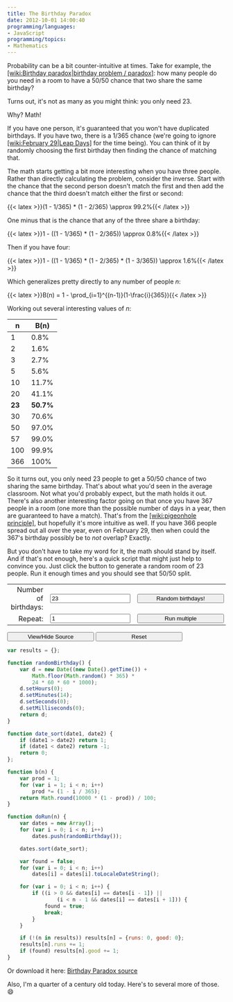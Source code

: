 ```yaml
---
title: The Birthday Paradox
date: 2012-10-01 14:00:40
programming/languages:
- JavaScript
programming/topics:
- Mathematics
---
```

Probability can be a bit counter-intuitive at times. Take for example, the [[wiki:Birthday paradox|birthday problem / paradox]](): how many people do you need in a room to have a 50/50 chance that two share the same birthday?

<!--more-->

Turns out, it's not as many as you might think: you only need 23.

Why? Math!

If you have one person, it's guaranteed that you won't have duplicated birthdays. If you have two, there is a 1/365 chance (we're going to ignore [[wiki:February 29|Leap Days]]() for the time being). You can think of it by randomly choosing the first birthday then finding the chance of matching that.

The math starts getting a bit more interesting when you have three people. Rather than directly calculating the problem, consider the inverse. Start with the chance that the second person doesn't match the first and then add the chance that the third doesn't match either the first or second:

{{< latex >}}(1 - 1/365) * (1 - 2/365) \approx 99.2\%{{< /latex >}}

One minus that is the chance that any of the three share a birthday:

{{< latex >}}1 - ((1 - 1/365) * (1 - 2/365)) \approx 0.8\%{{< /latex >}}

Then if you have four:

{{< latex >}}1 - ((1 - 1/365) * (1 - 2/365) * (1 - 3/365)) \approx 1.6\%{{< /latex >}}

Which generalizes pretty directly to any number of people *n*:

{{< latex >}}B(n) = 1 - \prod_{i=1}^{(n-1)}(1-\frac{i}{365}){{< /latex >}}

Working out several interesting values of *n*:


|   n    |   B(n)    |
|--------|-----------|
|   1    |   0.8%    |
|   2    |   1.6%    |
|   3    |   2.7%    |
|   5    |   5.6%    |
|   10   |   11.7%   |
|   20   |   41.1%   |
| **23** | **50.7%** |
|   30   |   70.6%   |
|   50   |   97.0%   |
|   57   |   99.0%   |
|  100   |   99.9%   |
|  366   |   100%    |


So it turns out, you only need 23 people to get a 50/50 chance of two sharing the same birthday. That's about what you'd seen in the average classroom.
Not what you'd probably expect, but the math holds it out. There's also another interesting factor going on that once you have 367 people in a room (one more than the possible number of days in a year, then are guaranteed to have a match). That's from the [[wiki:pigeonhole principle]](), but hopefully it's more intuitive as well. If you have 366 people spread out all over the year, even on February 29, then when could the 367's birthday possibly be to *not* overlap? Exactly.

But you don't have to take my word for it, the math should stand by itself. And if that's not enough, here's a quick script that might just help to convince you. Just click the button to generate a random room of 23 people. Run it enough times and you should see that 50/50 split.


<table class="table table-striped">
<tr>
<td style="text-align: right;">Number of birthdays:</td>
<td><input id="numberOfBirthdays" value="23" /></td>
<td><button style="width: 200px;" id="runBirthdays">Random birthdays!</button></td>
</tr>
<tr>
<td style="text-align: right;">Repeat:</td>
<td><input id="repeatCount" value="1"></td>
<td><button style="width: 200px;" id="repeatBirthdays">Run multiple</button></td>
</tr>
</table>

<button style="width: 200px;" id="viewHideSource">View/Hide Source</button>
<button style="width: 200px;" id="resetBirthdays">Reset</button>

<p id="result"></p>

```javascript
var results = {};

function randomBirthday() {
	var d = new Date((new Date().getTime()) +
		Math.floor(Math.random() * 365) *
		24 * 60 * 60 * 1000);
	d.setHours(0);
	d.setMinutes(14);
	d.setSeconds(0);
	d.setMilliseconds(0);
	return d;
}

function date_sort(date1, date2) {
	if (date1 > date2) return 1;
	if (date1 < date2) return -1;
	return 0;
};

function b(n) {
	var prod = 1;
	for (var i = 1; i < n; i++)
		prod *= (1 - i / 365);
	return Math.round(10000 * (1 - prod)) / 100;
}

function doRun(n) {
	var dates = new Array();
	for (var i = 0; i < n; i++)
		dates.push(randomBirthday());

	dates.sort(date_sort);

	var found = false;
	for (var i = 0; i < n; i++)
		dates[i] = dates[i].toLocaleDateString();

	for (var i = 0; i < n; i++) {
		if ((i > 0 && dates[i] == dates[i - 1]) ||
				(i < n - 1 && dates[i] == dates[i + 1])) {
			found = true;
			break;
		}
	}

	if (!(n in results)) results[n] = {runs: 0, good: 0};
	results[n].runs += 1;
	if (found) results[n].good += 1;
}
```

Or download it here: <a href="https://github.com/jpverkamp/small-projects/blob/master/blog/birthday-paradox.js" title="Birthday Paradox source">Birthday Paradox source</a>


<p id="result"></p>

<script>
jQuery(function($) {
	var results = {};

	function randomBirthday() {
		var d = new Date((new Date().getTime()) + Math.floor(Math.random() * 365) * 24 * 60 * 60 * 1000);
		d.setHours(0);
		d.setMinutes(14);
		d.setSeconds(0);
		d.setMilliseconds(0);
		return d;
	}

	function date_sort(date1, date2) {
		if (date1 > date2) return 1;
		if (date1 < date2) return -1;
		return 0;
	};

	function b(n) {
		var prod = 1;
		for (var i = 1; i < n; i++)
			prod *= (1 - i / 365);
		return Math.round(10000 * (1 - prod)) / 100;
	}

	function doRun(silent) {
		var result = '';
		silent = silent || false;

		var n = $("#numberOfBirthdays").val();
		if (isNaN(n) || n < 1) {
			if (!silent) result = '<p class="warning">Invalid number of birthdays, defaulting to 23.</p>\n';
			n = 23;
		}

		var dates = new Array();
		for (var i = 0; i < n; i++)
			dates.push(randomBirthday());

		dates.sort(date_sort);

		var found = false;
		for (var i = 0; i < n; i++)
			dates[i] = dates[i].toLocaleDateString();

		for (var i = 0; i < n; i++) {
			if ((i > 0 && dates[i] == dates[i - 1]) || (i < n - 1 && dates[i] == dates[i + 1])) {
				if (!silent) result += '**' + dates[i] + '**<br />\n';
				found = true;
			} else {
				if (!silent) result += dates[i] + '<br />\n';
			}
		}

		if (!(n in results)) results[n] = {runs: 0, good: 0};
		results[n].runs += 1;
		if (found) results[n].good += 1;

		if (!silent) {
			result = '* * *\n' + result;
			result = 'So far for ' + n + ' birthday' + (n == 1 ? '' : 's') + ' there ' + (results[n].good == 1 ? 'has' : 'have') + ' been ' +
					results[n].good + ' matched birthday' + (results[n].good == 1 ? '' : 's') + ' from ' +
					results[n].runs + ' run' + (results[n].runs == 1 ? '' : 's') + ' for a ' +
					(Math.round(10000 * results[n].good / results[n].runs) / 100) + '% chance. ' +
					'The expected chance for ' + n + ' birthday' + (n == 1 ? '' : 's') + ' is ' + b(n) + '%.<br />\n' + result;

			$("#result").html(result);
		}
	}

	$("#runBirthdays").click(function() { doRun(false); } );

	$("#resetBirthdays").click(function() {
		results = {};
		$("#result").html('');
	});

	$("#repeatBirthdays").click(function() {
	repeatBirthdays
		var n = $("#repeatCount").val();
		var warning = '';
		if (isNaN(n) || n < 1) {
			warning = '<p class="warning">Invalid number of birthdays, defaulting to 23.</p>\n';
			n = 1;
		}

		for (var i = 0; i < n - 1; i++)
			doRun(true);

		doRun(false);
		$("#result").prepend(warning);
	});

	$("#source").hide();
	$("#viewHideSource").click(function() { $("#source").toggle(); } );
});
</script>

Also, I'm a quarter of a century old today. Here's to several more of those. :smile:
